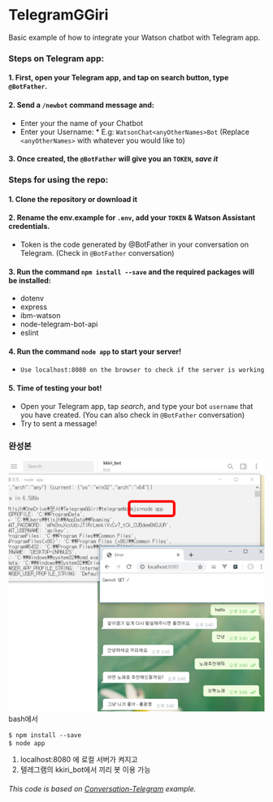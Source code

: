 # TelegramGGiri

Basic example of how to integrate your Watson chatbot with Telegram app.

### Steps on Telegram app: 

#### 1. First, open your Telegram app, and tap on search button, type `@BotFather`.

#### 2. Send a `/newbot` command message and:
  - Enter your the name of your Chatbot
  - Enter your Username:
        * E.g: `WatsonChat<anyOtherNames>Bot` (Replace `<anyOtherNames>` with whatever you would like to)
        
#### 3. Once created, the `@BotFather` will give you an `TOKEN`, *save it*
  
  
### Steps for using the repo:

#### 1. Clone the repository or download it
  
#### 2. Rename the env.example for `.env`, add your `TOKEN` & Watson Assistant credentials.
  - Token is the code generated by @BotFather in your conversation on Telegram. (Check in `@BotFather` conversation)

#### 3. Run the command `npm install --save` and the required packages will be installed: 
   - dotenv
   - express
   - ibm-watson
   - node-telegram-bot-api
   - eslint

#### 4. Run the command `node app` to start your server!
   - `Use localhost:8080 on the browser to check if the server is working`
   
#### 5. Time of testing your bot!
 - Open your Telegram app, tap _search_, and type your bot `username` that you have created. (You can also check in `@BotFather` conversation)
 - Try to sent a message!

### 완성본

![Implemeted](./Implemented.png)
bash에서
```
$ npm install --save
$ node app
```
1. localhost:8080 에 로컬 서버가 켜지고
2. 텔레그램의 kkiri_bot에서 끼리 봇 이용 가능

###### This code is based on [Conversation-Telegram](https://github.com/sayurimizuguchi/conversation-telegram/) example.
